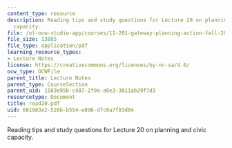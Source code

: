 ```yaml
---
content_type: resource
description: Reading tips and study questions for Lecture 20 on planning and civic
  capacity.
file: /ol-ocw-studio-app/courses/11-201-gateway-planning-action-fall-2007/681983e2526bb554e896dfc6a7f83d04_read20.pdf
file_size: 13885
file_type: application/pdf
learning_resource_types:
- Lecture Notes
license: https://creativecommons.org/licenses/by-nc-sa/4.0/
ocw_type: OCWFile
parent_title: Lecture Notes
parent_type: CourseSection
parent_uid: 1583e95b-c487-2f9a-a0e3-3811ab29f7d3
resourcetype: Document
title: read20.pdf
uid: 681983e2-526b-b554-e896-dfc6a7f83d04
---
```

Reading tips and study questions for Lecture 20 on planning and civic capacity.